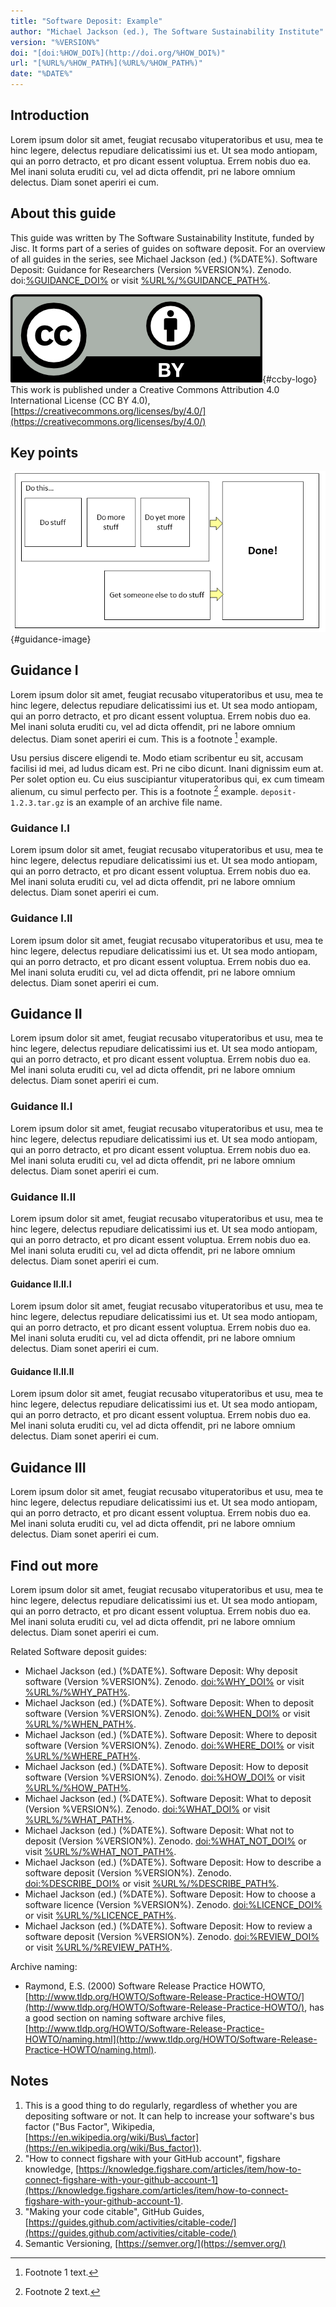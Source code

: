 ```yaml
---
title: "Software Deposit: Example"
author: "Michael Jackson (ed.), The Software Sustainability Institute"
version: "%VERSION%"
doi: "[doi:%HOW_DOI%](http://doi.org/%HOW_DOI%)"
url: "[%URL%/%HOW_PATH%](%URL%/%HOW_PATH%)"
date: "%DATE%"
---
```


## Introduction

Lorem ipsum dolor sit amet, feugiat recusabo vituperatoribus et usu, mea te hinc legere, delectus repudiare delicatissimi ius et. Ut sea modo antiopam, qui an porro detracto, et pro dicant essent voluptua. Errem nobis duo ea. Mel inani soluta eruditi cu, vel ad dicta offendit, pri ne labore omnium delectus. Diam sonet aperiri ei cum.

## About this guide

This guide was written by The Software Sustainability Institute, funded by Jisc. It forms part of a series of guides on software deposit. For an overview of all guides in the series, see Michael Jackson (ed.) (%DATE%). Software Deposit: Guidance for Researchers (Version %VERSION%). Zenodo. doi:[%GUIDANCE_DOI%](http://doi.org/%GUIDANCE_DOI%) or visit [%URL%/%GUIDANCE_PATH%](%URL%/%GUIDANCE_PATH%).

![CC-BY 4.0 logo](./images/cc-by.png){#ccby-logo} This work is published under a Creative Commons Attribution 4.0 International License (CC BY 4.0), [https://creativecommons.org/licenses/by/4.0/](https://creativecommons.org/licenses/by/4.0/)

## Key points

![Example image](./images/Example.png){#guidance-image}

## Guidance I

Lorem ipsum dolor sit amet, feugiat recusabo vituperatoribus et usu, mea te hinc legere, delectus repudiare delicatissimi ius et. Ut sea modo antiopam, qui an porro detracto, et pro dicant essent voluptua. Errem nobis duo ea. Mel inani soluta eruditi cu, vel ad dicta offendit, pri ne labore omnium delectus. Diam sonet aperiri ei cum. This is a footnote [^1] example.

[^1]: Footnote 1 text.

Usu persius discere eligendi te. Modo etiam scribentur eu sit, accusam facilisi id mei, ad ludus dicam est. Pri ne cibo dicunt. Inani dignissim eum at. Per solet option eu. Cu eius suscipiantur vituperatoribus qui, ex cum timeam alienum, cu simul perfecto per. This is a footnote [^2] example. `deposit-1.2.3.tar.gz` is an example of an archive file name.

[^2]: Footnote 2 text.

### Guidance I.I

Lorem ipsum dolor sit amet, feugiat recusabo vituperatoribus et usu, mea te hinc legere, delectus repudiare delicatissimi ius et. Ut sea modo antiopam, qui an porro detracto, et pro dicant essent voluptua. Errem nobis duo ea. Mel inani soluta eruditi cu, vel ad dicta offendit, pri ne labore omnium delectus. Diam sonet aperiri ei cum.

### Guidance I.II

Lorem ipsum dolor sit amet, feugiat recusabo vituperatoribus et usu, mea te hinc legere, delectus repudiare delicatissimi ius et. Ut sea modo antiopam, qui an porro detracto, et pro dicant essent voluptua. Errem nobis duo ea. Mel inani soluta eruditi cu, vel ad dicta offendit, pri ne labore omnium delectus. Diam sonet aperiri ei cum.

## Guidance II

Lorem ipsum dolor sit amet, feugiat recusabo vituperatoribus et usu, mea te hinc legere, delectus repudiare delicatissimi ius et. Ut sea modo antiopam, qui an porro detracto, et pro dicant essent voluptua. Errem nobis duo ea. Mel inani soluta eruditi cu, vel ad dicta offendit, pri ne labore omnium delectus. Diam sonet aperiri ei cum.

### Guidance II.I

Lorem ipsum dolor sit amet, feugiat recusabo vituperatoribus et usu, mea te hinc legere, delectus repudiare delicatissimi ius et. Ut sea modo antiopam, qui an porro detracto, et pro dicant essent voluptua. Errem nobis duo ea. Mel inani soluta eruditi cu, vel ad dicta offendit, pri ne labore omnium delectus. Diam sonet aperiri ei cum.

### Guidance II.II

Lorem ipsum dolor sit amet, feugiat recusabo vituperatoribus et usu, mea te hinc legere, delectus repudiare delicatissimi ius et. Ut sea modo antiopam, qui an porro detracto, et pro dicant essent voluptua. Errem nobis duo ea. Mel inani soluta eruditi cu, vel ad dicta offendit, pri ne labore omnium delectus. Diam sonet aperiri ei cum.

#### Guidance II.II.I

Lorem ipsum dolor sit amet, feugiat recusabo vituperatoribus et usu, mea te hinc legere, delectus repudiare delicatissimi ius et. Ut sea modo antiopam, qui an porro detracto, et pro dicant essent voluptua. Errem nobis duo ea. Mel inani soluta eruditi cu, vel ad dicta offendit, pri ne labore omnium delectus. Diam sonet aperiri ei cum.

#### Guidance II.II.II

Lorem ipsum dolor sit amet, feugiat recusabo vituperatoribus et usu, mea te hinc legere, delectus repudiare delicatissimi ius et. Ut sea modo antiopam, qui an porro detracto, et pro dicant essent voluptua. Errem nobis duo ea. Mel inani soluta eruditi cu, vel ad dicta offendit, pri ne labore omnium delectus. Diam sonet aperiri ei cum.

## Guidance III

Lorem ipsum dolor sit amet, feugiat recusabo vituperatoribus et usu, mea te hinc legere, delectus repudiare delicatissimi ius et. Ut sea modo antiopam, qui an porro detracto, et pro dicant essent voluptua. Errem nobis duo ea. Mel inani soluta eruditi cu, vel ad dicta offendit, pri ne labore omnium delectus. Diam sonet aperiri ei cum.

## Find out more

Lorem ipsum dolor sit amet, feugiat recusabo vituperatoribus et usu, mea te hinc legere, delectus repudiare delicatissimi ius et. Ut sea modo antiopam, qui an porro detracto, et pro dicant essent voluptua. Errem nobis duo ea. Mel inani soluta eruditi cu, vel ad dicta offendit, pri ne labore omnium delectus. Diam sonet aperiri ei cum.

Related Software deposit guides:

* Michael Jackson (ed.) (%DATE%). Software Deposit: Why deposit software (Version %VERSION%). Zenodo. [doi:%WHY_DOI%](http://doi.org/%WHY_DOI%) or visit [%URL%/%WHY_PATH%](%URL%/WHY_PATH%).
* Michael Jackson (ed.) (%DATE%). Software Deposit: When to deposit software (Version %VERSION%). Zenodo. [doi:%WHEN_DOI%](http://doi.org/%WHEN_DOI%) or visit [%URL%/%WHEN_PATH%](%URL%/WHEN_PATH%).
* Michael Jackson (ed.) (%DATE%). Software Deposit: Where to deposit software (Version %VERSION%). Zenodo. [doi:%WHERE_DOI%](http://doi.org/%WHERE_DOI%) or visit [%URL%/%WHERE_PATH%](%URL%/WHERE_PATH%).
* Michael Jackson (ed.) (%DATE%). Software Deposit: How to deposit software (Version %VERSION%). Zenodo. [doi:%HOW_DOI%](http://doi.org/%HOW_DOI%) or visit [%URL%/%HOW_PATH%](%URL%/HOW_PATH%).
* Michael Jackson (ed.) (%DATE%). Software Deposit: What to deposit (Version %VERSION%). Zenodo. [doi:%WHAT_DOI%](http://doi.org/%WHAT_DOI%) or visit [%URL%/%WHAT_PATH%](%URL%/WHAT_PATH%).
* Michael Jackson (ed.) (%DATE%). Software Deposit: What not to deposit (Version %VERSION%). Zenodo. [doi:%WHAT_NOT_DOI%](http://doi.org/%WHAT_NOT_DOI%) or visit [%URL%/%WHAT_NOT_PATH%](%URL%/WHAT_NOT_PATH%).
* Michael Jackson (ed.) (%DATE%). Software Deposit: How to describe a software deposit (Version %VERSION%). Zenodo. [doi:%DESCRIBE_DOI%](http://doi.org/%DESCRIBE_DOI%) or visit [%URL%/%DESCRIBE_PATH%](%URL%/DESCRIBE_PATH%).
* Michael Jackson (ed.) (%DATE%). Software Deposit: How to choose a software licence (Version %VERSION%). Zenodo. [doi:%LICENCE_DOI%](http://doi.org/%LICENCE_DOI%) or visit [%URL%/%LICENCE_PATH%](%URL%/LICENCE_PATH%).
* Michael Jackson (ed.) (%DATE%). Software Deposit: How to review a software deposit (Version %VERSION%). Zenodo. [doi:%REVIEW_DOI%](http://doi.org/%REVIEW_DOI%) or visit [%URL%/%REVIEW_PATH%](%URL%/REVIEW_PATH%).

Archive naming:

* Raymond, E.S. (2000) Software Release Practice HOWTO, [http://www.tldp.org/HOWTO/Software-Release-Practice-HOWTO/](http://www.tldp.org/HOWTO/Software-Release-Practice-HOWTO/), has a good section on naming software archive files, [http://www.tldp.org/HOWTO/Software-Release-Practice-HOWTO/naming.html](http://www.tldp.org/HOWTO/Software-Release-Practice-HOWTO/naming.html).

## Notes

1. This is a good thing to do regularly, regardless of whether you are depositing software or not. It can help to increase your software's bus factor ("Bus Factor", Wikipedia, [https://en.wikipedia.org/wiki/Bus\_factor](https://en.wikipedia.org/wiki/Bus_factor)).
2. "How to connect figshare with your GitHub account", figshare knowledge,   [https://knowledge.figshare.com/articles/item/how-to-connect-figshare-with-your-github-account-1](https://knowledge.figshare.com/articles/item/how-to-connect-figshare-with-your-github-account-1).
3. "Making your code citable", GitHub Guides, [https://guides.github.com/activities/citable-code/](https://guides.github.com/activities/citable-code/)
4. Semantic Versioning, [https://semver.org/](https://semver.org/)
